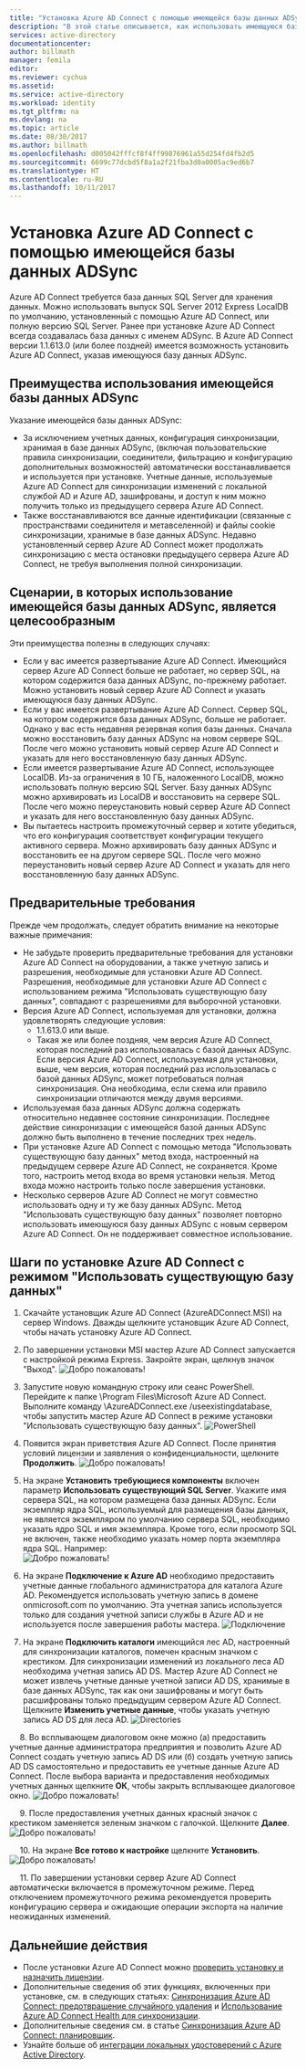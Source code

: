 ```yaml
---
title: "Установка Azure AD Connect с помощью имеющейся базы данных ADSync | Документация Майкрософт"
description: "В этой статье описывается, как использовать имеющуюся базу данных ADSync."
services: active-directory
documentationcenter: 
author: billmath
manager: femila
editor: 
ms.reviewer: cychua
ms.assetid: 
ms.service: active-directory
ms.workload: identity
ms.tgt_pltfrm: na
ms.devlang: na
ms.topic: article
ms.date: 08/30/2017
ms.author: billmath
ms.openlocfilehash: d005042fffcf8f4ff99876961a55d254fd4fb2d5
ms.sourcegitcommit: 6699c77dcbd5f8a1a2f21fba3d0a0005ac9ed6b7
ms.translationtype: HT
ms.contentlocale: ru-RU
ms.lasthandoff: 10/11/2017
---
```

# <a name="install-azure-ad-connect-using-an-existing-adsync-database"></a>Установка Azure AD Connect с помощью имеющейся базы данных ADSync
Azure AD Connect требуется база данных SQL Server для хранения данных. Можно использовать выпуск SQL Server 2012 Express LocalDB по умолчанию, установленный с помощью Azure AD Connect, или полную версию SQL Server. Ранее при установке Azure AD Connect всегда создавалась база данных с именем ADSync. В Azure AD Connect версии 1.1.613.0 (или более поздней) имеется возможность установить Azure AD Connect, указав имеющуюся базу данных ADSync.

## <a name="benefits-of-using-an-existing-adsync-database"></a>Преимущества использования имеющейся базы данных ADSync
Указание имеющейся базы данных ADSync:

- За исключением учетных данных, конфигурация синхронизации, хранимая в базе данных ADSync, (включая пользовательские правила синхронизации, соединители, фильтрацию и конфигурацию дополнительных возможностей) автоматически восстанавливается и используется при установке. Учетные данные, используемые Azure AD Connect для синхронизации изменений с локальной службой AD и Azure AD, зашифрованы, и доступ к ним можно получить только из предыдущего сервера Azure AD Connect.
- Также восстанавливаются все данные идентификации (связанные с пространствами соединителя и метавселенной) и файлы cookie синхронизации, хранимые в базе данных ADSync. Недавно установленный сервер Azure AD Connect может продолжать синхронизацию с места остановки предыдущего сервера Azure AD Connect, не требуя выполнения полной синхронизации.

## <a name="scenarios-where-using-an-existing-adsync-database-is-beneficial"></a>Сценарии, в которых использование имеющейся базы данных ADSync, является целесообразным
Эти преимущества полезны в следующих случаях:


- Если у вас имеется развертывание Azure AD Connect. Имеющийся сервер Azure AD Connect больше не работает, но сервер SQL, на котором содержится база данных ADSync, по-прежнему работает. Можно установить новый сервер Azure AD Connect и указать имеющуюся базу данных ADSync. 
- Если у вас имеется развертывание Azure AD Connect. Сервер SQL, на котором содержится база данных ADSync, больше не работает. Однако у вас есть недавняя резервная копия базы данных. Сначала можно восстановить базу данных ADSync на новом сервере SQL. После чего можно установить новый сервер Azure AD Connect и указать для него восстановленную базу данных ADSync.
- Если имеется развертывание Azure AD Connect, использующее LocalDB. Из-за ограничения в 10 ГБ, наложенного LocalDB, можно использовать полную версию SQL Server. Базу данных ADSync можно архивировать из LocalDB и восстановить на сервере SQL. После чего можно переустановить новый сервер Azure AD Connect и указать для него восстановленную базу данных ADSync.
- Вы пытаетесь настроить промежуточный сервер и хотите убедиться, что его конфигурация соответствует конфигурации текущего активного сервера. Можно архивировать базу данных ADSync и восстановить ее на другом сервере SQL. После чего можно переустановить новый сервер Azure AD Connect и указать для него восстановленную базу данных ADSync.

## <a name="prerequisite-information"></a>Предварительные требования

Прежде чем продолжать, следует обратить внимание на некоторые важные примечания:


- Не забудьте проверить предварительные требования для установки Azure AD Connect на оборудовании, а также учетную запись и разрешения, необходимые для установки Azure AD Connect. Разрешения, необходимые для установки Azure AD Connect с использованием режима "Использовать существующую базу данных", совпадают с разрешениями для выборочной установки.
- Версия Azure AD Connect, используемая для установки, должна удовлетворять следующие условия:
    - 1.1.613.0 или выше.
    - Такая же или более поздняя, чем версия Azure AD Connect, которая последний раз использовалась с базой данных ADSync. Если версия Azure AD Connect, используемая для установки, выше, чем версия, которая последний раз использовалась с базой данных ADSync, может потребоваться полная синхронизация.  Она необходима, если схема или правило синхронизации отличаются между двумя версиями. 
- Используемая база данных ADSync должна содержать относительно недавнее состояние синхронизации. Последнее действие синхронизации с имеющейся базой данных ADSync должно быть выполнено в течение последних трех недель.
- При установке Azure AD Connect с помощью метода "Использовать существующую базу данных" метод входа, настроенный на предыдущем сервере Azure AD Connect, не сохраняется. Кроме того, настроить метод входа во время установки нельзя. Метод входа можно настроить только после завершения установки.
- Несколько серверов Azure AD Connect не могут совместно использовать одну и ту же базу данных ADSync. Метод "Использовать существующую базу данных" позволяет повторно использовать имеющуюся базу данных ADSync с новым сервером Azure AD Connect. Он не поддерживает совместное использование.

## <a name="steps-to-install-azure-ad-connect-with-use-existing-database-mode"></a>Шаги по установке Azure AD Connect с режимом "Использовать существующую базу данных"
1.  Скачайте установщик Azure AD Connect (AzureADConnect.MSI) на сервер Windows. Дважды щелкните установщик Azure AD Connect, чтобы начать установку Azure AD Connect.
2.  По завершении установки MSI мастер Azure AD Connect запускается с настройкой режима Express. Закройте экран, щелкнув значок "Выход".
![Добро пожаловать!](media/active-directory-aadconnect-existing-database/db1.png)
3.  Запустите новую командную строку или сеанс PowerShell. Перейдите к папке <drive>\Program Files\Microsoft Azure AD Connect. Выполните команду \AzureADConnect.exe /useexistingdatabase, чтобы запустить мастер Azure AD Connect в режиме установки "Использовать существующую базу данных".
![PowerShell](media/active-directory-aadconnect-existing-database/db2.png)
4.  Появится экран приветствия Azure AD Connect. После принятия условий лицензии и заявления о конфиденциальности, щелкните **Продолжить**.
![Добро пожаловать!](media/active-directory-aadconnect-existing-database/db3.png)
5.  На экране **Установить требующиеся компоненты** включен параметр **Использовать существующий SQL Server**. Укажите имя сервера SQL, на котором размещена база данных ADSync. Если экземпляр ядра SQL, используемый для размещения базы данных, не является экземпляром по умолчанию сервера SQL, необходимо указать ядро SQL и имя экземпляра. Кроме того, если просмотр SQL не включен, также необходимо указать номер порта экземпляра ядра SQL. Например:         
![Добро пожаловать!](media/active-directory-aadconnect-existing-database/db4.png)           

6.  На экране **Подключение к Azure AD** необходимо предоставить учетные данные глобального администратора для каталога Azure AD. Рекомендуется использовать учетную запись в домене onmicrosoft.com по умолчанию. Эта учетная запись используется только для создания учетной записи службы в Azure AD и не используется после завершения работы мастера.
![Подключение](media/active-directory-aadconnect-existing-database/db5.png)
 
7.  На экране **Подключить каталоги** имеющийся лес AD, настроенный для синхронизации каталогов, помечен красным значком с крестиком. Для синхронизации изменений из локального леса AD необходима учетная запись AD DS. Мастер Azure AD Connect не может извлечь учетные данные учетной записи AD DS, хранимые в базе данных ADSync, так как они зашифрованы и могут быть расшифрованы только предыдущим сервером Azure AD Connect. Щелкните **Изменить учетные данные**, чтобы указать учетную запись AD DS для леса AD.
![Directories](media/active-directory-aadconnect-existing-database/db6.png)
 
 
8.  Во всплывающем диалоговом окне можно (а) предоставить учетные данные администратора предприятия и позволить Azure AD Connect создать учетную запись AD DS или (б) создать учетную запись AD DS самостоятельно и предоставить ее учетные данные Azure AD Connect. После выбора варианта и предоставления необходимых учетных данных щелкните **ОК**, чтобы закрыть всплывающее диалоговое окно.
![Добро пожаловать!](media/active-directory-aadconnect-existing-database/db7.png)
 
 
9.  После предоставления учетных данных красный значок с крестиком заменяется зеленым значком с галочкой. Щелкните **Далее**.
![Добро пожаловать!](media/active-directory-aadconnect-existing-database/db8.png)
 
 
10. На экране **Все готово к настройке** щелкните **Установить**.
![Добро пожаловать!](media/active-directory-aadconnect-existing-database/db9.png)
 
 
11. По завершении установки сервер Azure AD Connect автоматически включается в промежуточном режиме. Перед отключением промежуточного режима рекомендуется проверить конфигурацию сервера и ожидающие операции экспорта на наличие неожиданных изменений. 

## <a name="next-steps"></a>Дальнейшие действия

- После установки Azure AD Connect можно [проверить установку и назначить лицензии](active-directory-aadconnect-whats-next.md).
- Дополнительные сведения об этих функциях, включенных при установке, см. в следующих статьях: [Синхронизация Azure AD Connect: предотвращение случайного удаления](active-directory-aadconnectsync-feature-prevent-accidental-deletes.md) и [Использование Azure AD Connect Health для синхронизации](../connect-health/active-directory-aadconnect-health-sync.md).
- Дополнительные сведения см. в статье [Синхронизация Azure AD Connect: планировщик](active-directory-aadconnectsync-feature-scheduler.md).
- Узнайте больше об [интеграции локальных удостоверений с Azure Active Directory](active-directory-aadconnect.md).
